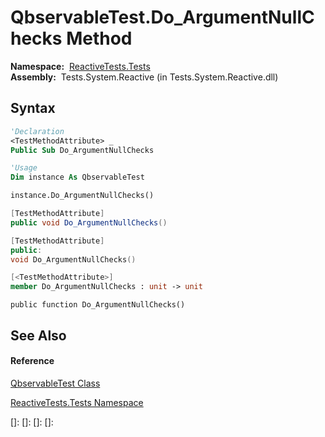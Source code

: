# QbservableTest.Do\_ArgumentNullChecks Method

**Namespace:**  [ReactiveTests.Tests](ReactiveTests.Tests\ReactiveTests.Tests.md)  
**Assembly:**  Tests.System.Reactive (in Tests.System.Reactive.dll)

## Syntax

```vb
'Declaration
<TestMethodAttribute> _
Public Sub Do_ArgumentNullChecks
```

```vb
'Usage
Dim instance As QbservableTest

instance.Do_ArgumentNullChecks()
```

```csharp
[TestMethodAttribute]
public void Do_ArgumentNullChecks()
```

```c++
[TestMethodAttribute]
public:
void Do_ArgumentNullChecks()
```

```fsharp
[<TestMethodAttribute>]
member Do_ArgumentNullChecks : unit -> unit 
```

```jscript
public function Do_ArgumentNullChecks()
```

## See Also

#### Reference

[QbservableTest Class](QbservableTest\QbservableTest.md)

[ReactiveTests.Tests Namespace](ReactiveTests.Tests\ReactiveTests.Tests.md)

[]: 
[]: 
[]: 
[]: 